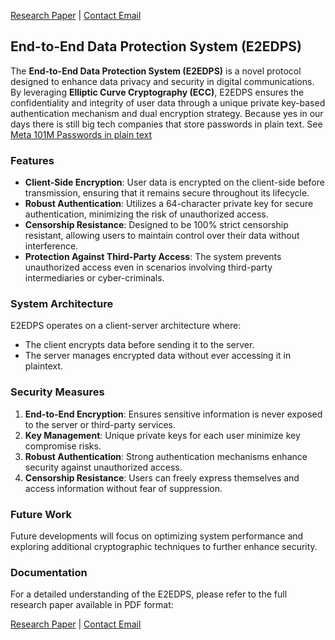 [Research Paper](https://github.com/E2EDPS/Research-Paper/blob/main/E2EDPS-Research-Paper.pdf) | [Contact Email](mailto:july-uncurled-yin@duck.com)

## End-to-End Data Protection System (E2EDPS)

The **End-to-End Data Protection System (E2EDPS)** is a novel protocol designed to enhance data privacy and security in digital communications. By leveraging **Elliptic Curve Cryptography (ECC)**, E2EDPS ensures the confidentiality and integrity of user data through a unique private key-based authentication mechanism and dual encryption strategy.
Because yes in our days there is still big tech companies that store passwords in plain text. See [Meta 101M Passwords in plain text](https://arstechnica.com/security/2024/09/meta-slapped-with-101-million-fine-for-storing-passwords-in-plaintext/ )

### Features

- **Client-Side Encryption**: User data is encrypted on the client-side before transmission, ensuring that it remains secure throughout its lifecycle.
- **Robust Authentication**: Utilizes a 64-character private key for secure authentication, minimizing the risk of unauthorized access.
- **Censorship Resistance**: Designed to be 100% strict censorship resistant, allowing users to maintain control over their data without interference.
- **Protection Against Third-Party Access**: The system prevents unauthorized access even in scenarios involving third-party intermediaries or cyber-criminals.

### System Architecture

E2EDPS operates on a client-server architecture where:
- The client encrypts data before sending it to the server.
- The server manages encrypted data without ever accessing it in plaintext.

### Security Measures

1. **End-to-End Encryption**: Ensures sensitive information is never exposed to the server or third-party services.
2. **Key Management**: Unique private keys for each user minimize key compromise risks.
3. **Robust Authentication**: Strong authentication mechanisms enhance security against unauthorized access.
4. **Censorship Resistance**: Users can freely express themselves and access information without fear of suppression.

### Future Work

Future developments will focus on optimizing system performance and exploring additional cryptographic techniques to further enhance security.

### Documentation

For a detailed understanding of the E2EDPS, please refer to the full research paper available in PDF format:

[Research Paper](https://github.com/E2EDPS/Research-Paper/blob/main/E2EDPS-Research-Paper.pdf) | [Contact Email](mailto:july-uncurled-yin@duck.com)
